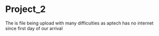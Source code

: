 # Project_2
The is file being upload with many difficulties as aptech has no internet since first day of our arrival
